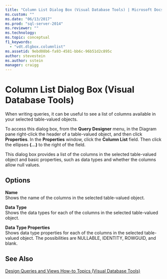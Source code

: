 ```yaml
---
title: "Column List Dialog Box (Visual Database Tools) | Microsoft Docs"
ms.custom: ""
ms.date: "06/13/2017"
ms.prod: "sql-server-2014"
ms.reviewer: ""
ms.technology:
ms.topic: conceptual
f1_keywords: 
  - "vdt.dlgbox.columnlist"
ms.assetid: 9ebd08b6-fa93-4581-bb6c-96b51d2c895c
author: stevestein
ms.author: sstein
manager: craigg
---
```

# Column List Dialog Box (Visual Database Tools)
  When writing queries, it can be useful to see a list of columns available in your selected table-valued objects.  
  
 To access this dialog box, from the **Query Designer** menu, in the Diagram pane right-click the header of a table-valued object, and then click **Properties**. In the **Properties** window, click the **Column List** field. Then click the ellipses **(...)** to the right of the field.  
  
 This dialog box provides a list of the columns in the selected table-valued object and basic properties, such as data types and whether the columns allow null values.  
  
## Options  
 **Name**  
 Shows the name of the columns in the selected table-valued object.  
  
 **Data Type**  
 Shows the data types for each of the columns in the selected table-valued object.  
  
 **Data Type Properties**  
 Shows data type properties for each of the columns in the selected table-valued object. The possibilities are NULLABLE, IDENTITY, ROWGUID, and blank.  
  
## See Also  
 [Design Queries and Views How-to Topics &#40;Visual Database Tools&#41;](visual-database-tools.md)  
  
  
